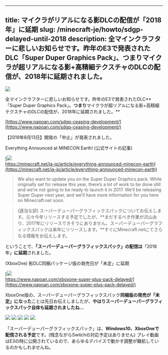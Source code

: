 
---
title: マイクラがリアルになる影DLCの配信が「2018年」に延期
slug: /minecraft-je/howto/sdgp-delayed-until-2018
description: 全マインクラフターに悲しいお知らせです。昨年のE3で発表されたDLC「Super Duper Graphics Pack」、つまりマイクラが超リアルになる影+高精細テクスチャのDLCの配信が、2018年に延期されました。
---

![](https://cdn-ak.f.st-hatena.com/images/fotolife/s/sasigume/20210208/20210208123914.png)

全マインクラフターに悲しいお知らせです。昨年のE3で発表されたDLC**「Super Duper Graphics Pack」**、つまり**マイクラが超リアルになる影+高精細テクスチャのDLCの配信が、2018年に延期されました。**

[https://www.napoan.com/sdgp-ceasing-development/](https://www.napoan.com/sdgp-ceasing-development/)

【2019年8月13日】開発の「中止」が発表されました。

Everything Announced at MINECON Earth! (公式サイトの記事)

[![](https://cdn-ak.f.st-hatena.com/images/fotolife/s/sasigume/20210208/20210208114515.png)  
https://minecraft.net/ja-jp/article/everything-announced-minecon-earth](https://minecraft.net/ja-jp/article/everything-announced-minecon-earth)

> We also want to update you on the Super Duper Graphics pack. While originally set for release this year, there’s a lot of work to be done still and we’re not going to be ready to launch it in 2017. We’ll be releasing Super Duper next year, and we’ll have more information for you here on Minecraft.net soon.

> (適当な訳) スーパーデューパーグラフィックスパックについてお伝えします。元々今年リリースする予定でしたが、**まだするべき作業が沢山あり、2017年にリリースできそうにありません。スーパーデューパーグラフィックスパックは来年にリリースします。**すぐにMinecraft.netにてさらなる情報をお伝えします。

ということで、**「スーパーデューパーグラフィックスパック」の配信は**「2018年」**に延期**されました。

(XboxOne) 影DLC同梱パッケージ版の発売日が「未定」に延期

[![](https://cdn-ak.f.st-hatena.com/images/fotolife/s/sasigume/20210208/20210208103811.png)  
https://www.napoan.com/xboxone-super-plus-pack-delayed/](https://www.napoan.com/xboxone-super-plus-pack-delayed/)

XboxOne版の、スーパーデューパーグラフィックスパック**同梱版の発売が「未定」になった**ことは先日お伝えしましたが、**やはりスーパーデューパーグラフィックスパック自体も延期されましたね…**

![](https://cdn-ak.f.st-hatena.com/images/fotolife/s/sasigume/20210208/20210208093520.png) ![](https://cdn-ak.f.st-hatena.com/images/fotolife/s/sasigume/20210208/20210208093539.png) [](https://www.napoan.com/wp-content/uploads/2017/11/2017-09-25-23.27.50-Google-Chrome-napoan.com__f8ijio.jfif) ![](https://cdn-ak.f.st-hatena.com/images/fotolife/s/sasigume/20210208/20210208093534.png) ![](https://cdn-ak.f.st-hatena.com/images/fotolife/s/sasigume/20210208/20210208093529.png) ![](https://cdn-ak.f.st-hatena.com/images/fotolife/s/sasigume/20210208/20210208093524.png)

「スーパーデューパーグラフィックスパック」は、**Windows10、XboxOneで配信される予定**です。(残念ながらSwitchの対応予定はありません) プレイ動画はE3の時に公開されているので、あらゆるデバイスで動かす調整が難航しているのかもしれませんね。
